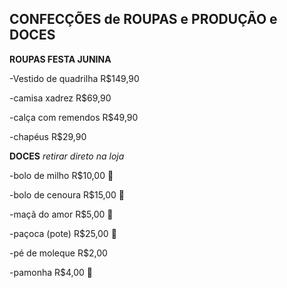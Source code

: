 **CONFECÇÕES de ROUPAS e PRODUÇÃO e DOCES**
-
**ROUPAS FESTA JUNINA**

-Vestido de quadrilha  R$149,90

-camisa xadrez R$69,90 

-calça com remendos R$49,90

-chapéus R$29,90

**DOCES** *retirar direto na loja*

-bolo de milho R$10,00  🥮

-bolo de cenoura R$15,00  🥕

-maçã do amor R$5,00  🍎

-paçoca (pote) R$25,00  🥜

-pé de moleque R$2,00  

-pamonha R$4,00  🌽

